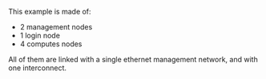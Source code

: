 This example is made of:

 * 2 management nodes
 * 1 login node
 * 4 computes nodes

All of them are linked with a single ethernet management network, and with one
interconnect.

